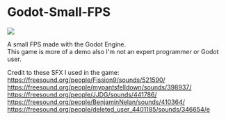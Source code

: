 # Godot-Small-FPS

![](https://i.imgur.com/2jqKUjU.png)

A small FPS made with the Godot Engine.<br />
This game is more of a demo also I'm not an expert programmer or Godot user.

Credit to these SFX I used in the game:<br />
https://freesound.org/people/Fission9/sounds/521590/<br />
https://freesound.org/people/mypantsfelldown/sounds/398937/<br />
https://freesound.org/people/JJDG/sounds/441786/<br />
https://freesound.org/people/BenjaminNelan/sounds/410364/<br />
https://freesound.org/people/deleted_user_4401185/sounds/346654/e
